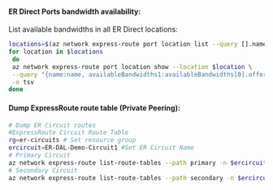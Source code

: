 #### ER Direct Ports bandwidth availability:

 List available bandwidths in all ER Direct locations:

```Bash
locations=$(az network express-route port location list --query [].name --output tsv)
for location in $locations
 do
 az network express-route port location show --location $location \
 --query "{name:name, availableBandwidths1:availableBandwidths[0].offerName, availableBandwidths2:availableBandwidths[1].offerName}" \
 -o tsv
done
```

#### Dump ExpressRoute route table (Private Peering):

```Bash
# Dump ER Circuit routes
#ExpressRoute Circuit Route Table
rg=er-circuits # Set resource group
ercircuit=ER-DAL-Demo-Circuit1 #Set ER Circuit Name
# Primary Circuit
az network express-route list-route-tables --path primary -n $ercircuit -g $rg  --peering-name AzurePrivatePeering --query value -o table
# Secondary Circuit
az network express-route list-route-tables --path secondary -n $ercircuit -g $rg  --peering-name AzurePrivatePeering --query value -o table
```
